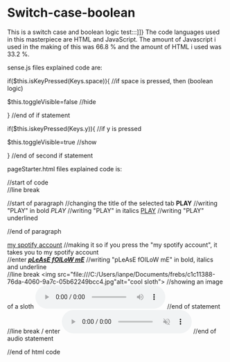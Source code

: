 # Switch-case-boolean
This is a switch case and boolean logic test:::]]}
The code languages used in this masterpiece are HTML and JavaScript. 
The amount of Javascript i used in the making of this was 66.8 % and
the amount of HTML i used was 33.2 %. 

sense.js files explained code are:

if($this.isKeyPressed(Keys.space)){ //if space is pressed, then (boolean logic)

  $this.toggleVisible=false //hide
  
} //end of if statement

if($this.iskeyPressed(Keys.y)){ //if y is pressed

  $this.toggleVisible=true //show
  
} //end of second if statement


pageStarter.html files explained code is:

<html> //start of code
<br> //line break
<p> //start of paragraph
<title>testValueXrot</title> //changing the title of the selected tab
<b>PLAY</b> //writing "PLAY" in bold
  <i>PLAY</i> //writing "PLAY" in italics
    <u>PLAY</u> //writing "PLAY" underlined
</p> //end of paragraph
  
<a href="https://open.spotify.com/user/12hh5w50rmwun1exi1aq6yesd">my spotify account</a> //making it so if you press the "my spotify account", it takes you to my spotify account
  <br> //enter
<b><i><u>pLeAsE fOlLoW mE</b></i></u> //writing "pLeAsE fOlLoW mE" in bold, italics and underline
  <br> //line break
<img src="file:///C:/Users/ianpe/Documents/frebs/c1c11388-76da-4060-9a7c-05b62249bcc4.jpg"alt="cool sloth"> //showing an image of a sloth
<audio controls> //playing a sound
<source src="horse.mp4"type="audio/mp4"> //the sound file
</audio> //end of statement
  <br> //line break / enter
  <audio controls autoplay muted> //playing a sound automatically when you run the code muted
<source src="pig.mp3"type="audio/mp3"> //the sound file
</audio> //end of audio statement
</html> //end of html code

